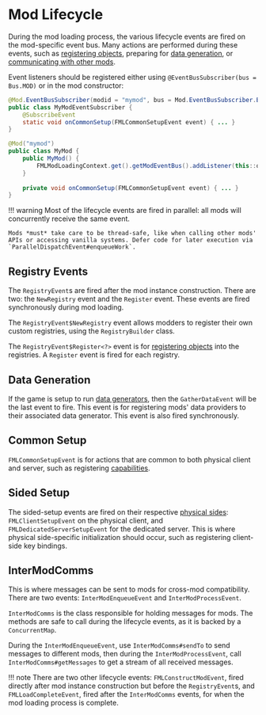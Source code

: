 Mod Lifecycle
==============

During the mod loading process, the various lifecycle events are fired on the mod-specific event bus. Many actions are performed during these events, such as [registering objects][registering], preparing for [data generation][datagen], or [communicating with other mods][imc].

Event listeners should be registered either using `@EventBusSubscriber(bus = Bus.MOD)` or in the mod constructor:

```Java
@Mod.EventBusSubscriber(modid = "mymod", bus = Mod.EventBusSubscriber.Bus.MOD)
public class MyModEventSubscriber {
    @SubscribeEvent
    static void onCommonSetup(FMLCommonSetupEvent event) { ... }
}

@Mod("mymod")
public class MyMod {
    public MyMod() {
        FMLModLoadingContext.get().getModEventBus().addListener(this::onCommonSetup);
    } 
  
    private void onCommonSetup(FMLCommonSetupEvent event) { ... }
}
```

!!! warning
    Most of the lifecycle events are fired in parallel: all mods will concurrently receive the same event.
    
    Mods *must* take care to be thread-safe, like when calling other mods' APIs or accessing vanilla systems. Defer code for later execution via `ParallelDispatchEvent#enqueueWork`.

Registry Events
---------------

The `RegistryEvent`s are fired after the mod instance construction. There are two: the `NewRegistry` event and the `Register` event. These events are fired synchronously during mod loading.

The `RegistryEvent$NewRegistry` event allows modders to register their own custom registries, using the `RegistryBuilder` class.

The `RegistryEvent$Register<?>` event is for [registering objects][registering] into the registries. A `Register` event is fired for each registry. 

Data Generation
---------------

If the game is setup to run [data generators][datagen], then the `GatherDataEvent` will be the last event to fire. This event is for registering mods' data providers to their associated data generator. This event is also fired synchronously.

Common Setup
------------

`FMLCommonSetupEvent` is for actions that are common to both physical client and server, such as registering [capabilities][capabilities].

Sided Setup
-----------

The sided-setup events are fired on their respective [physical sides][sides]: `FMLClientSetupEvent` on the physical client, and `FMLDedicatedServerSetupEvent` for the dedicated server. This is where physical side-specific initialization should occur, such as registering client-side key bindings.

InterModComms
-------------

This is where messages can be sent to mods for cross-mod compatibility. There are two events: `InterModEnqueueEvent` and `InterModProcessEvent`.

`InterModComms` is the class responsible for holding messages for mods. The methods are safe to call during the lifecycle events, as it is backed by a `ConcurrentMap`.

During the `InterModEnqueueEvent`, use `InterModComms#sendTo` to send messages to different mods, then during the `InterModProcessEvent`, call `InterModComms#getMessages` to get a stream of all received messages.

!!! note
    There are two other lifecycle events: `FMLConstructModEvent`, fired directly after mod instance construction but before the `RegistryEvent`s, and `FMLLoadCompleteEvent`, fired after the `InterModComms` events, for when the mod loading process is complete.

[registering]: 레지스트리.md#methods-for-registering
[capabilities]: ../데이터저장소/캐패빌리티.md
[datagen]: ../데이터생성기/소개.md
[imc]: 생명주기.md#intermodcomms
[sides]: 사이드.md
